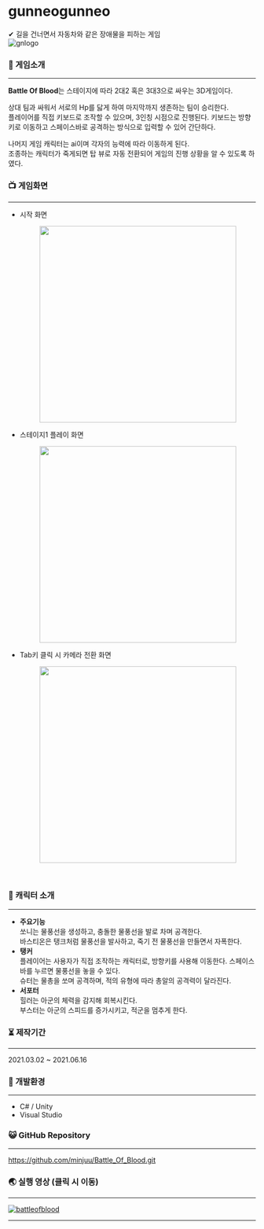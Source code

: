 # gunneogunneo
✔ 길을 건너면서 자동차와 같은 장애물을 피하는 게임<br>
![gnlogo](https://user-images.githubusercontent.com/57933061/122961397-539dd900-d3bf-11eb-86d2-5cac6d7ee79c.JPG)


### 📄 게임소개

------



**Battle Of Blood**는 스테이지에 따라 2대2 혹은 3대3으로 싸우는 3D게임이다.<br>

상대 팀과 싸워서 서로의 Hp를 닳게 하여 마지막까지 생존하는 팀이 승리한다.<br>
플레이어를 직접 키보드로 조작할 수 있으며, 3인칭 시점으로 진행된다. 키보드는 방향키로 이동하고 스페이스바로 공격하는 방식으로 입력할 수 있어 간단하다.<br>

나머지 게임 캐릭터는 ai이며 각자의 능력에 따라 이동하게 된다. <br>
조종하는 캐릭터가 죽게되면 탑 뷰로 자동 전환되어 게임의 진행 상황을 알 수 있도록 하였다. <br>


### 📺 게임화면

------
- 시작 화면 
  <p style="text-align: center;">
    <img src="https://user-images.githubusercontent.com/57933061/125446549-0cf67e87-7e2d-4e9b-a967-caed12aa2bb3.png" width="400" float = "center">
  </p>
- 스테이지1 플레이 화면
  <p style="text-align: center;">
    <img src="https://user-images.githubusercontent.com/57933061/125447184-656dace8-07ed-4708-ab80-7684b1042028.png" width="400" float = "center">
  </p>
- Tab키 클릭 시 카메라 전환 화면
  <p style="text-align: center;">
    <img src="https://user-images.githubusercontent.com/57933061/125446542-d9519f16-d8bb-4526-90c8-814c750b693d.png" width="400" float = "center">
  </p>


<br>


### 🌷 캐릭터 소개

------

- **주요기능**<br>쏘니는 물풍선을 생성하고, 충돌한 물풍선을 발로 차며 공격한다.<br>
바스티온은 탱크처럼 물풍선을 발사하고, 죽기 전 물풍선을 만들면서 자폭한다.<br>
- **탱커**<br>플레이어는 사용자가 직접 조작하는 캐릭터로, 방향키를 사용해 이동한다. 스페이스 바를 누르면 물풍선을 놓을 수 있다.
<br>슈터는 물총을 쏘며 공격하며, 적의 유형에 따라 총알의 공격력이 달라진다.<br>
- **서포터**<br>힐러는 아군의 체력을 감지해 회복시킨다.<br>
부스터는 아군의 스피드를 증가시키고, 적군을 멈추게 한다.<br>


### ⏳ 제작기간

------

2021.03.02 ~ 2021.06.16




### 💫 개발환경

------

- C# / Unity
- Visual Studio



### 😺 GitHub Repository

------

https://github.com/minjuu/Battle_Of_Blood.git


### 🌏 실행 영상 (클릭 시 이동)

------
[![battleofblood](http://img.youtube.com/vi/s6Ne16LMJpI/0.jpg)](https://www.youtube.com/watch?v=s6Ne16LMJpI) 

------


